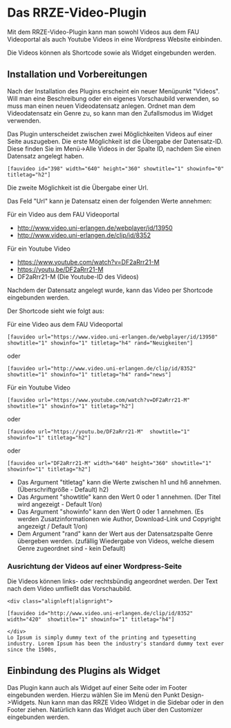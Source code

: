 # Das RRZE-Video-Plugin
Mit dem RRZE-Video-Plugin kann man sowohl Videos aus dem FAU Videoportal als auch Youtube Videos in eine Wordpress Website einbinden.

Die Videos können als Shortcode sowie als Widget eingebunden werden.

## Installation und Vorbereitungen

Nach der Installation des Plugins erscheint ein neuer Menüpunkt "Videos".
Will man eine Beschreibung oder ein eigenes Vorschaubild verwenden, so
muss man einen neuen Videodatensatz anlegen. Ordnet man dem Videodatensatz ein Genre zu, so kann man den Zufallsmodus im Widget verwenden.

Das Plugin unterscheidet zwischen zwei Möglichkeiten Videos auf einer Seite auszugeben. Die erste Möglichkeit ist die Übergabe der Datensatz-ID. Diese finden Sie im Menü->Alle Videos in der Spalte ID, nachdem Sie einen Datensatz angelegt haben.

```
[fauvideo id="398" width="640" height="360" showtitle="1" showinfo="0" titletag="h2"]
```

Die zweite Möglichkeit ist die Übergabe einer Url.

Das Feld "Url" kann je Datensatz einen der folgenden Werte annehmen:

Für ein Video aus dem FAU Videoportal

* http://www.video.uni-erlangen.de/webplayer/id/13950
* http://www.video.uni-erlangen.de/clip/id/8352

Für ein Youtube Video

* https://www.youtube.com/watch?v=DF2aRrr21-M
* https://youtu.be/DF2aRrr21-M
* DF2aRrr21-M (Die Youtube-ID des Videos)

Nachdem der Datensatz angelegt wurde, kann das Video per Shortcode eingebunden werden.

Der Shortcode sieht wie folgt aus:

Für eine Video aus dem FAU Videoportal

```
[fauvideo url="https://www.video.uni-erlangen.de/webplayer/id/13950" showtitle="1" showinfo="1" titletag="h4" rand="Neuigkeiten"]
```
oder
```
[fauvideo url="http://www.video.uni-erlangen.de/clip/id/8352" showtitle="1" showinfo="1" titletag="h4" rand="news"]
```

Für ein Youtube Video

```
[fauvideo url="https://www.youtube.com/watch?v=DF2aRrr21-M" showtitle="1" showinfo="1" titletag="h2"]
```

oder

```
[fauvideo url="https://youtu.be/DF2aRrr21-M"  showtitle="1" showinfo="1" titletag="h2"]
```

oder

```
[fauvideo url="DF2aRrr21-M" width="640" height="360" showtitle="1" showinfo="1" titletag="h2"]
```

* Das Argument "titletag" kann die Werte zwischen h1 und h6 annehmen. (Überschriftgröße - Default) h2)
* Das Argument "showtitle" kann den Wert 0 oder 1 annehmen. (Der Titel wird angezeigt  - Default 1/on)
* Das Argument "showinfo" kann den Wert 0 oder 1 annehmen. (Es werden Zusatzinformationen wie Author, Download-Link und Copyright angezeigt / Default 1/on)
* Dem Argument "rand" kann der Wert aus der Datensatzspalte Genre übergeben werden. (zufällig Wiedergabe von Videos, welche diesem Genre zugeordnet sind - kein Default)

### __Ausrichtung der Videos auf einer Wordpress-Seite__
Die Videos können links- oder rechtsbündig angeordnet werden. Der Text nach dem Video umfließt das Vorschaubild.
```
<div class="alignleft|alignright">

[fauvideo id="http://www.video.uni-erlangen.de/clip/id/8352" width="420"  showtitle="1" showinfo="1" titletag="h4"]

</div>
Lo Ipsum is simply dummy text of the printing and typesetting industry. Lorem Ipsum has been the industry's standard dummy text ever since the 1500s,
```

## Einbindung des Plugins als Widget



Das Plugin kann auch als Widget auf einer Seite oder im Footer eingebunden werden. Hierzu wählen Sie im Menü den Punkt Design->Widgets. Nun kann man das RRZE Video Widget in die Sidebar oder in den Footer ziehen.
Natürlich kann das Widget auch über den Customizer eingebunden werden.
